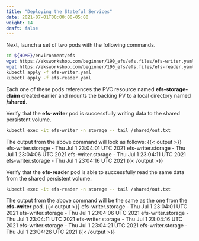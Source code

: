 ```yaml
---
title: "Deploying the Stateful Services"
date: 2021-07-01T00:00:00-05:00
weight: 14
draft: false
---
```


Next, launch a set of two pods with the following commands.
```sh
cd ${HOME}/environment/efs
wget https://eksworkshop.com/beginner/190_efs/efs.files/efs-writer.yaml
wget https://eksworkshop.com/beginner/190_efs/efs.files/efs-reader.yaml
kubectl apply -f efs-writer.yaml
kubectl apply -f efs-reader.yaml
```

Each one of these pods references the PVC resource named **efs-storage-claim** created earlier and mounts the backing PV to a local directory named **/shared**.


Verify that the **efs-writer** pod is successfully writing data to the shared persistent volume.
```sh
kubectl exec -it efs-writer -n storage -- tail /shared/out.txt
```
The output from the above command will look as follows:
{{< output >}}
efs-writer.storage - Thu Jul 1 23:04:01 UTC 2021
efs-writer.storage - Thu Jul 1 23:04:06 UTC 2021
efs-writer.storage - Thu Jul 1 23:04:11 UTC 2021
efs-writer.storage - Thu Jul 1 23:04:16 UTC 2021
{{< /output >}}


Verify that the **efs-reader** pod is able to successfully read the same data from the shared persistent volume.
```sh
kubectl exec -it efs-reader -n storage -- tail /shared/out.txt
```
The output from the above command will be the same as the one from the  **efs-writer** pod.
{{< output >}}
efs-writer.storage - Thu Jul 1 23:04:01 UTC 2021
efs-writer.storage - Thu Jul 1 23:04:06 UTC 2021
efs-writer.storage - Thu Jul 1 23:04:11 UTC 2021
efs-writer.storage - Thu Jul 1 23:04:16 UTC 2021
efs-writer.storage - Thu Jul 1 23:04:21 UTC 2021
efs-writer.storage - Thu Jul 1 23:04:26 UTC 2021
{{< /output >}}
